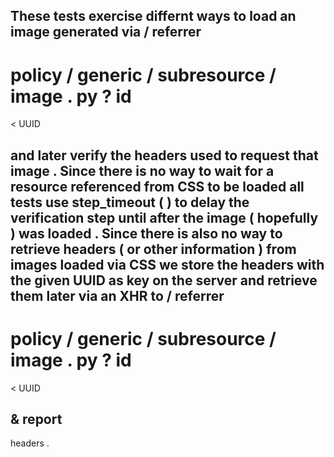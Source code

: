 These
tests
exercise
differnt
ways
to
load
an
image
generated
via
/
referrer
-
policy
/
generic
/
subresource
/
image
.
py
?
id
=
<
UUID
>
and
later
verify
the
headers
used
to
request
that
image
.
Since
there
is
no
way
to
wait
for
a
resource
referenced
from
CSS
to
be
loaded
all
tests
use
step_timeout
(
)
to
delay
the
verification
step
until
after
the
image
(
hopefully
)
was
loaded
.
Since
there
is
also
no
way
to
retrieve
headers
(
or
other
information
)
from
images
loaded
via
CSS
we
store
the
headers
with
the
given
UUID
as
key
on
the
server
and
retrieve
them
later
via
an
XHR
to
/
referrer
-
policy
/
generic
/
subresource
/
image
.
py
?
id
=
<
UUID
>
&
report
-
headers
.
